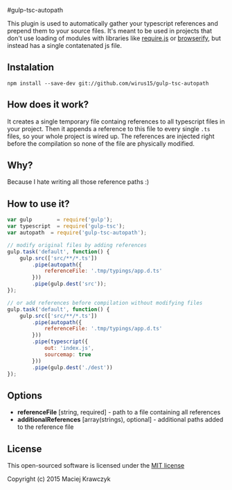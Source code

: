 #gulp-tsc-autopath

This plugin is used to automatically gather your typescript references and prepend them to your source files. It's meant to be used in projects that don't use loading of modules with libraries like [require.js](http://requirejs.org/) or [browserify](http://browserify.org/), but instead has a single contatenated js file.

## Instalation

```shell
npm install --save-dev git://github.com/wirus15/gulp-tsc-autopath
```

## How does it work?

It creates a single temporary file containg references to all typescript files in your project. Then it appends a reference to this file to every single ```.ts``` files, so your whole project is wired up. The references are injected right before the compilation so none of the file are physically modified.

## Why?

Because I hate writing all those reference paths :)

## How to use it?

```javascript
var gulp        = require('gulp');
var typescript  = require('gulp-tsc');
var autopath  = require('gulp-tsc-autopath');

// modify original files by adding references
gulp.task('default', function() {
    gulp.src(['src/**/*.ts'])
        .pipe(autopath({ 
            referenceFile: '.tmp/typings/app.d.ts'
        }))
        .pipe(gulp.dest('src'));
});

// or add references before compilation without modifying files
gulp.task('default', function() {
    gulp.src(['src/**/*.ts'])
        .pipe(autopath({ 
            referenceFile: '.tmp/typings/app.d.ts'
        }))
        .pipe(typescript({
            out: 'index.js',
            sourcemap: true
        }))
        .pipe(gulp.dest('./dest'))
});
```

## Options
 - **referenceFile** [string, required] - path to a file containing all references
 - **additionalReferences** [array(strings), optional] - additional paths added to the reference file

## License

This open-sourced software is licensed under the [MIT license](http://opensource.org/licenses/MIT)

Copyright (c) 2015 Maciej Krawczyk

